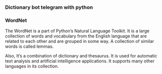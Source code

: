 ### Dictionary bot telegram with python


### WordNet

The WordNet is a part of Python’s Natural Language Toolkit. It is a large 
collection of words and vocabulary from the English language that are 
related to each other and are grouped in some way. A collection of similar 
words is called lemmas.


Also, It’s a combination of dictionary and thesaurus. It is used for automatic text analysis and artificial intelligence applications. It supports many other languages in its collection.
